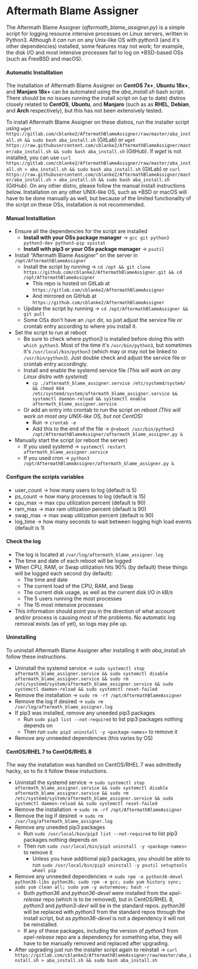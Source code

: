 # Aftermath Blame Assigner

The Aftermath Blame Assigner (_aftermath_blame_assigner.py_) is a simple script for logging resource intensive processes on Linux servers, written in Python3. Although it _can_ run on any Unix-like OS with python3 (and it's other dependencies) installed, some features may not work; for example, the disk I/O and most intensive processes fail to log on \*BSD-based OSs (such as FreeBSD and macOS).

#### Automatic Installlation
The installation of Aftermath Blame Assigner on **CentOS 7x+**, **Ubuntu 18x+**, and **Manjaro 18x+** can be automated using the _aba_install.sh_ bash script. There should be no issues running the install script on (up to date) distros closely related to **CentOS**, **Ubuntu**, and **Manjaro** (such as as **RHEL**, **Debian**, and **Arch** respectively), but this has not been extensively tested.

To install Aftermath Blame Assigner on these distros, run the installer script using `wget https://gitlab.com/cblanke2/AftermathBlameAssigner/raw/master/aba_install.sh && sudo bash aba_install.sh` (GitLab) or `wget https://raw.githubusercontent.com/cblanke2/AftermathBlameAssigner/master/aba_install.sh && sudo bash aba_install.sh` (GitHub). If _wget_ is not installed, you can use `curl https://gitlab.com/cblanke2/AftermathBlameAssigner/raw/master/aba_install.sh > aba_install.sh && sudo bash aba_install.sh` (GitLab) or `curl https://raw.githubusercontent.com/cblanke2/AftermathBlameAssigner/master/aba_install.sh > aba_install.sh && sudo bash aba_install.sh` (GitHub). On any other distro, please follow the manual install instructions below. Installation on any other UNIX-like OS, such as \*BSD or macOS will have to be done manually as well, but because of the limited functionality of the script on these OSs, installation is not recommended.

#### Manual Installlation
* Ensure all the dependencies for the script are installed
    * **Install with your OSs package manager** → `gcc git python3 python3-dev python3-pip sysstat`
    * **Install with pip3 or your OSs package manager** → `psutil`
* Install “Aftermath Blame Assigner” on the server in `/opt/AftermathBlameAssigner`
    * Install the script by running → `cd /opt && git clone https://github.com/cblanke2/AftermathBlameAssigner.git && cd /opt/AftermathBlameAssigner`
      * This repo is hosted on GitLab at `https://gitlab.com/cblanke2/AftermathBlameAssigner`
      * And mirrored on GitHub at `https://github.com/cblanke2/AftermathBlameAssigner`
    * Update the script by running →  `cd /opt/AftermathBlameAssigner && git pull`
    * Some OSs don't have an `/opt` dir, so just adjust the service file or crontab entry according to where you install it.
* Set the script to run at reboot
    * Be sure to check where python3 is installed before doing this with `which python3`. Most of the time it's `/usr/bin/python3`, but sometimes it's `/usr/local/bin/python3` (which may or may not be linked to `/usr/bin/python3`). Just double check and adjust the service file or crontab entry accordingly. 
    * Install and enable the systemd service file _(This will work on any Linux distro with systemd)_
        * `cp ./aftermath_blame_assigner.service /etc/systemd/system/ && chmod 664 /etc/systemd/system/aftermath_blame_assigner.service && systemctl daemon-reload && systemctl enable aftermath_blame_assigner.service`
    * Or add an entry into crontab to run the script on reboot _(This will work on most any UNIX-like OS, but not CentOS)_
        * Run → `crontab -e`
        * Add this to the end of the file →  `@reboot /usr/bin/python3 /opt/AftermathBlameAssigner/aftermath_blame_assigner.py & `
* Manually start the script (or reboot the server)
    * If you used systemd → `systemctl restart aftermath_blame_assigner.service`
    * If you used cron → `python3 /opt/AftermathBlameAssigner/aftermath_blame_assigner.py &`


#### Configure the scripts variables
* user_count → how many users to log (default is 5)
* ps_count → how many processes to log (default is 15)
* cpu_max → max cpu utilization percent (default is 90)
* ram_max → max ram utilization percent (default is 90)
* swap_max → max swap utilization percent (default is 90)
* log_time → how many seconds to wait between logging high load events (default is 1)

#### Check the log
* The log is located at `/var/log/aftermath_blame_assigner.log`
* The time and date of each reboot will be logged
* When CPU, RAM, or Swap utilization hits 90% (by default) these things will be logged each second (by default):
    * The time and date
    * The current load of the CPU, RAM, and Swap
    * The current disk usage, as well as the current disk I/O in kB/s
    * The 5 users running the most processes
    * The 15 most intensive processes
* This information should point you in the direction of what account and/or process is causing most of the problems. No automatic log removal exists (as of yet), so logs may pile up.

#### Uninstalling

To uninstall Aftermath Blame Assigner after installing it with _aba_install.sh_ follow these instructions.
* Uninstall the systemd service → `sudo systemctl stop aftermath_blame_assigner.service && sudo systemctl disable aftermath_blame_assigner.service && sudo rm /etc/systemd/system/aftermath_blame_assigner.service && sudo systemctl daemon-reload && sudo systemctl reset-failed`
* Remove the installation → `sudo rm -rf /opt/AftermathBlameAssigner`
* Remove the log if desired → `sudo rm /var/log/aftermath_blame_assigner.log`
* If pip3 was installed, remove any uneeded pip3 packages
    * Run `sudo pip3 list --not-required` to list pip3 packages nothing depends on
    * Then run `sudo pip3 uninstall -y <package-names>` to remove it
* Remove any unneeded dependencies (this varies by OS)

#### CentOS/RHEL 7 to CentOS/RHEL 8

The way the installation was handled on CentOS/RHEL 7 was admittedly hacky, so to fix it follow these instuctions.
* Uninstall the systemd service → `sudo systemctl stop aftermath_blame_assigner.service && sudo systemctl disable aftermath_blame_assigner.service && sudo rm /etc/systemd/system/aftermath_blame_assigner.service && sudo systemctl daemon-reload && sudo systemctl reset-failed`
* Remove the installation → `sudo rm -rf /opt/AftermathBlameAssigner`
* Remove the log if desired → `sudo rm /var/log/aftermath_blame_assigner.log`
* Remove any uneeded pip3 packages
    * Run `sudo /usr/local/bin/pip3 list --not-required` to list pip3 packages nothing depends on
    * Then run `sudo /usr/local/bin/pip3 uninstall -y <package-names>` to remove it
      * Unless you have additional pip3 packages, you should be able to run `sudo /usr/local/bin/pip3 uninstall -y psutil setuptools wheel pip`
* Remove any unneeded dependencies → `sudo rpm -e python36-devel python36-libs python36; sudo rpm -e gcc; sudo yum history sync; sudo yum clean all; sudo yum -y autoremove; hash -r`
    * Both _python36_ and _python36-devel_ were installed from the _epel-release_ repo (which is to be removed), but in CentOS/RHEL 8, _python3_ and _python3-devl_ will be in the standard repos. _python36_ will be replaced with _python3_ from the standard repos through the install script, but as _python36-devel_ is not a dependency it will not be reinstalled.
    * If any of these packages, including the version of _python3_ from _epel-release_ repo are a dependency for something else, they will have to be manually removed and replaced after upgrading.
* After upgrading just run the installer script again to reinstall → `curl https://gitlab.com/cblanke2/AftermathBlameAssigner/raw/master/aba_install.sh > aba_install.sh && sudo bash aba_install.sh`
